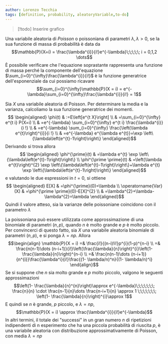 ```yaml
---
author: Lorenzo Tecchia
tags: [definition, probability, aleatoryVariable,to-do]
---
```

>[!todo] Inserire grafico

Una variabile aleatoria di *Poisson* o poissoniana di parametri $\lambda, \lambda > 0$, se la sua funzione di massa di probabilità è data da $$\mathbb{P}(X=i) = \frac{\lambda^{i}}{i!}e^{-\lambda}\;\;\;\;\; i = 0,1,2 \dots$$ È possibile verificare che l'equazione soprastante rappresenta una funzione di massa perché la componente dell'equazione $\sum_{i=0}^{\infty}\frac{\lambda^{i}}{i!}$ è la funzione generatrice dell'esponenziale da cui possiamo ricavare $$\sum_{i=0}^{\infty}\mathbb{P}(X = i) = e^{-\lambda}\sum_{i=0}^{\infty}\frac{\lambda^{i}}{i!} = 1$$

Sia $X$ una variabile aleatoria di Poisson. Per determinare la media e la varianza, calcoliamo la sua funzione generatrice dei momenti. $$
\begin{aligned}
\phi(t) & :=E\left[e^{t X}\right] \\
& =\sum_{i=0}^{\infty} e^{t i} P(X=i) \\
& =e^{-\lambda} \sum_{i=0}^{\infty} e^{t i} \frac{\lambda^{i}}{i !} \\
& =e^{-\lambda} \sum_{i=0}^{\infty} \frac{\left(\lambda e^{t}\right)^{i}}{i !} \\
& =e^{-\lambda} e^{\lambda e^{t}}=\exp \left\{\lambda\left(e^{t}-1\right)\right\}
\end{aligned}$$
Derivando si trova allora $$
\begin{aligned}
\phi^{\prime}(t) & =\lambda e^{t} \exp \left\{\lambda\left(e^{t}-1\right)\right\} \\
\phi^{\prime \prime}(t) & =\left(\lambda e^{t}\right)^{2} \exp \left\{\lambda\left(e^{t}-1\right)\right\}+\lambda e^{t} \exp \left\{\lambda\left(e^{t}-1\right)\right\}
\end{aligned}$$
e valutando le due espressioni in $t=0$, si ottiene $$
\begin{aligned}
E[X] & =\phi^{\prime}(0)=\lambda \\
\operatorname{Var}(X) & =\phi^{\prime \prime}(0)-E[X]^{2} \\
& =\lambda^{2}+\lambda-\lambda^{2}=\lambda
\end{aligned}$$
Quindi il valore atteso, sia la varianze delle poissoniane coincidono con il parametro $\lambda$

La poissoniana può essere utilizzata come approssimazione di una binomiale di parametri $(n,p)$, quando $n$ è molto grande e $p$ è molto piccolo. Per convincerci di questo fatto, sia $X$ una variabile aleatoria binomiale di parametri $(n,p)$, e si ponga $\lambda = np$. Allora $$\begin{align}
	\mathbb{P}(X = i) =& \frac{i!}{(n-i)!i!}p^{i}(1-p)^{n-i} \\
	=& \frac{n(n-1)\dots (n-i+1)}{i!}\left(\frac{\lambda}{n}\right)^{i}\left(1-\frac{\lambda}{n}\right)^{n-i} \\
	=&  \frac{n(n-1)\dots (n-i+1)}{n^{i}}\frac{\lambda^i}{i!}\frac{(1- \lambda/n)^n}{(1- \lambda/n)^i}	 
\end{align}$$
Se si suppone che $n$ sia molto grande e $p$ molto piccolo, valgono le seguenti approssimazioni$$\left(1- \frac{\lambda}{n}^{n}\right)\approx e^{-\lambda}\;\;\;\;\;\;\; \frac{n}{n} \cdot \frac{n-1}{n}\dots \frac{n-i+1}{n} \approx 1 \;\;\;\;\;\;\; \left(1- \frac{\lambda}{n}\right)^{i}\approx 1$$
E quindi se $n$ è grande, $p$ piccolo, e $\lambda = np$,$$\mathbb{P}(X = i) \approx \frac{\lambda^{i}}{i!}e^{-\lambda}$$
In altri termini, il totale dei "successi" in un gran numero $n$ di ripetizioni indipendenti di n esperimento che ha una piccola probabilità di riuscita $p$, è una variabile aleatoria con distribuzione approssimativamente di Poisson, con media $\lambda = np$